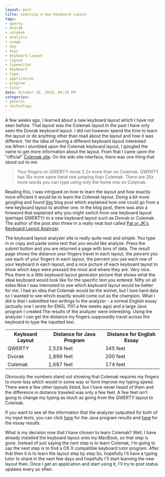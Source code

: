 ```yaml
--- 
layout: post
title: Learning a new Keyboard Layout
tags: 
- qwerty
- dvorak
- colemak
- analysis
- usage
- key
- keys
- keyboard-layout
- layout
- typewriter
- keyboard
- type
- application
- program
- tutor
date: October 10, 2010, 04:16 PM
categories: 
- general
- technology
---
```

A few weeks ago, I learned about a new keyboard layout which I have not seen before. That layout was the Colemak layout.In the past I have only seen the Dvorak keyboard layout. I did not however spend the time to learn the layout or do anything other than read about the layout and how it was different. Yet the idea of having a different keyboard layout interested me.When I stumbled upon the Colemak keyboard layout, I googled the name to get more information about the layout. From that I came upon the "official" [Colemak site](http://colemak.com/). On the wiki site interface, there was one thing that stood out to me:

>Your fingers on QWERTY move 2.2x more than on Colemak. QWERTY has 16x more same hand row jumping than Colemak. There are 35x more words you can type using only the home row on Colemak.

Reading this, I was intrigued on how to learn the layout and how exactly more efficient it would be to learn the Colemak layout. Doing a bit more googling and found [this](http://www.pettijohn.com/2010/09/learning-new-keyboard-layout.html) blog post which explained how one could go from a new keyboard layout to another one. In the blog post, there was also a foreword that explained why you might switch from one keyboard layout (perhaps QWERTY) to a new keyboard layout such as Dvorak or Colemak. The author of the post also threw in a really neat tool called [Pat or JK's Keyboard Layout Analyzer](http://patorjk.com/keyboard-layout-analyzer/).

The keyboard layout analyzer site is really quite neat and simple. You type in or copy and paste some text that you would like analyze. Press the submit button and you are returned a page with tons of data. The result page shows the distance your fingers travel in each layout, the percent you use each of your fingers in each layout, the percent you use each row of your keyboard in each layout, and a nice picture of each keyboard layout to show which keys were pressed the most and where they are. Very nice. Plus there is a little keyboard layout generator picture that shows what the ideal keyboard would look like for the specific text you entered. Nifty on all sides.Now I was interested to see which keyboard layout would be better for me. I had an idea that Colemak would be the winner, but I love hard data so I wanted to see which exactly would come out as the champion. What I did is that I submitted two writings to the analyzer - a normal English essay (actually one I wrote for ENGL 1101 a few weeks ago) and a large Java program I created.The results of the analyzer were interesting. Using the analyzer I can get the distance my fingers supposedly travel across the keyboard to type the inputted text.

<table>
	<tr>
		<th>Keyboard Layout</th>
		<th>Distance for Java Program</th>
		<th>Distance for English Essay</th>
	</tr>
	<tr>
		<td>QWERTY</td>
		<td>2,529 feet</td>
		<td>345 feet</td>
	</tr>
	<tr>
		<td>Dvorak</td>
		<td>1,899 feet</td>
		<td>200 feet</td>
	</tr>
	<tr>
		<td>Colemak</td>
		<td>1,687 feet</td>
		<td>174 feet</td>
	</tr>
</table>

Obviously the numbers stand out showing that Colemak requires my fingers to move less which would in some way or form improve my typing speed. There were a few other layouts listed, but I have never heard of them and the difference in distance traveled was only a few feet. A few feet isn't going to change my typing as much as going from the QWERTY layout to Colemak.

If you want to see all the information that the analyzer outputted for both of my input texts, you can click [here](http://www.tanner-smith.com/wp-content/uploads/2010/10/Keyboard_Usage_Java.pdf) for the Java program results and [here](http://www.tanner-smith.com/wp-content/uploads/2010/10/Keyboard_Usage_Writing.pdf) for the essay results.

What is my decision now that I have chosen to learn Colemak? Well, I have already installed the keyboard layout onto my MacBook, so that step is gone. Instead of just saying the next step is to learn Colemak, I'm going to say the next step is to find a OS X compatible keyboard tutor program. After that then it is to learn the layout step by step.So, hopefully I'll have a typing tutor to share in the next few days and hopefully I'll start learning the new layout then. Once I get an application and start using it, I'll try to post status updates every so often.
